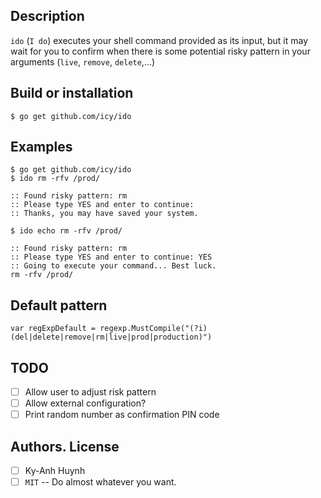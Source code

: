 ## Description

`ido` (`I do`) executes your shell command provided as its input,
but it may wait for you to confirm when there is some potential
risky pattern in your arguments (`live`, `remove`, `delete`,...)

## Build or installation

    $ go get github.com/icy/ido

## Examples

    $ go get github.com/icy/ido
    $ ido rm -rfv /prod/

    :: Found risky pattern: rm
    :: Please type YES and enter to continue:
    :: Thanks, you may have saved your system.

    $ ido echo rm -rfv /prod/

    :: Found risky pattern: rm
    :: Please type YES and enter to continue: YES
    :: Going to execute your command... Best luck.
    rm -rfv /prod/

## Default pattern

    var regExpDefault = regexp.MustCompile("(?i)(del|delete|remove|rm|live|prod|production)")

## TODO

- [ ] Allow user to adjust risk pattern
- [ ] Allow external configuration?
- [ ] Print random number as confirmation PIN code

## Authors. License

- [ ] Ky-Anh Huynh
- [ ] `MIT` -- Do almost whatever you want.
